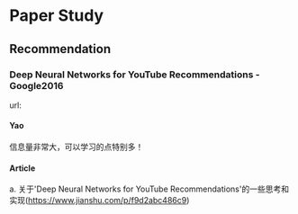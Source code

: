 # Paper Study

## Recommendation

### Deep Neural Networks for YouTube Recommendations - Google2016

url: 

#### Yao

信息量非常大，可以学习的点特别多！




#### Article

a. 关于'Deep Neural Networks for YouTube Recommendations'的一些思考和实现(<https://www.jianshu.com/p/f9d2abc486c9>)



